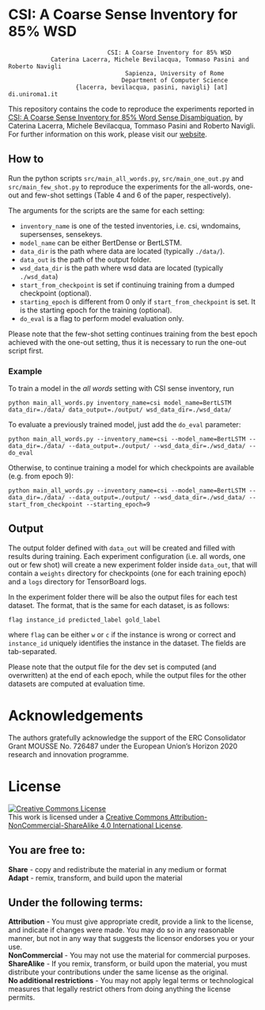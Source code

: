 # CSI: A Coarse Sense Inventory for 85% WSD 

                                CSI: A Coarse Inventory for 85% WSD
                Caterina Lacerra, Michele Bevilacqua, Tommaso Pasini and Roberto Navigli    
                                     Sapienza, University of Rome
                                    Department of Computer Science
                       {lacerra, bevilacqua, pasini, navigli} [at] di.uniroma1.it
   
This repository contains the code to reproduce the experiments reported in [CSI: A Coarse Sense Inventory for 85% Word Sense Disambiguation](https://pasinit.github.io/papers/lacerra_etal_aaai2020.pdf), by Caterina Lacerra, Michele Bevilacqua, Tommaso Pasini and Roberto Navigli.
For further information on this work, please visit our [website](https://SapienzaNLP.github.io/csi/).


## How to
Run the python scripts ```src/main_all_words.py```, ```src/main_one_out.py``` and ```src/main_few_shot.py``` to reproduce the experiments for the all-words, one-out and few-shot settings (Table 4 and 6 of the paper, respectively).

The arguments for the scripts are the same for each setting:

- ```inventory_name``` is one of the tested inventories, i.e. csi, wndomains, supersenses, sensekeys.
- ```model_name``` can be either BertDense or BertLSTM.
- ```data_dir``` is the path where data are located (typically ```./data/```).
- ```data_out``` is the path of the output folder.
- ```wsd_data_dir``` is the path where wsd data are located (typically ```./wsd_data```)
- ```start_from_checkpoint``` is set if continuing training from a dumped checkpoint (optional).
- ```starting_epoch``` is different from 0 only if ```start_from_checkpoint``` is set. It is the starting epoch for the training (optional).
- ```do_eval``` is a flag to perform model evaluation only. 

Please note that the few-shot setting continues training from the best epoch achieved with the one-out setting, thus it is necessary to run the one-out script first. 

### Example
To train a model in the _all words_ setting with CSI sense inventory, run

```python main_all_words.py inventory_name=csi model_name=BertLSTM data_dir=./data/ data_output=./output/ wsd_data_dir=./wsd_data/```

To evaluate a previously trained model, just add the ```do_eval``` parameter:

```python main_all_words.py --inventory_name=csi --model_name=BertLSTM --data_dir=./data/ --data_output=./output/ --wsd_data_dir=./wsd_data/ --do_eval```

Otherwise, to continue training a model for which checkpoints are available (e.g. from epoch 9):

```python main_all_words.py --inventory_name=csi --model_name=BertLSTM --data_dir=./data/ --data_output=./output/ --wsd_data_dir=./wsd_data/ --start_from_checkpoint --starting_epoch=9```


## Output 
The output folder defined with ```data_out``` will be created and filled with results during training. Each experiment configuration (i.e. all words, one out or few shot)
 will create a new experiment folder inside ```data_out```, that will contain a ```weights``` directory for checkpoints (one for each training epoch) and a ```logs``` directory for TensorBoard logs.

In the experiment folder there will be also the output files for each test dataset. The format, that is the same for each dataset, is as follows:
    
    flag instance_id predicted_label gold_label

where ```flag``` can be either ```w``` or ```c``` if the instance is wrong or correct and ```instance_id``` uniquely identifies
the instance in the dataset. The fields are tab-separated.

Please note that the output file for the dev set is computed (and overwritten) at the end of each epoch, while the output files for the other datasets are computed at evaluation time.

# Acknowledgements
The authors gratefully acknowledge the support of the ERC Consolidator Grant MOUSSE No. 726487 under the European Union’s Horizon 2020 research and innovation programme.

# License
<a rel="license" href="http://creativecommons.org/licenses/by-nc-sa/4.0/"><img alt="Creative Commons License" style="border-width:0" src="https://i.creativecommons.org/l/by-nc-sa/4.0/88x31.png" /></a><br />This work is licensed under a <a rel="license" href="http://creativecommons.org/licenses/by-nc-sa/4.0/">Creative Commons Attribution-NonCommercial-ShareAlike 4.0 International License</a>.
## You are free to:
**Share** - copy and redistribute the material in any medium or format</br>
**Adapt** - remix, transform, and build upon the material</br>

## Under the following terms:
**Attribution** - You must give appropriate credit, provide a link to the license, and indicate if changes were made. You may do so in any reasonable manner, but not in any way that suggests the licensor endorses you or your use.</br>
**NonCommercial** - You may not use the material for commercial purposes.</br>
**ShareAlike** - If you remix, transform, or build upon the material, you must distribute your contributions under the same license as the original.</br>
**No additional restrictions** - You may not apply legal terms or technological measures that legally restrict others from doing anything the license permits.
